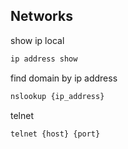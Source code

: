 ## Networks

show ip local
```sh
ip address show
```

find domain by ip address
```sh
nslookup {ip_address}
```

telnet
```sh
telnet {host} {port}
```
